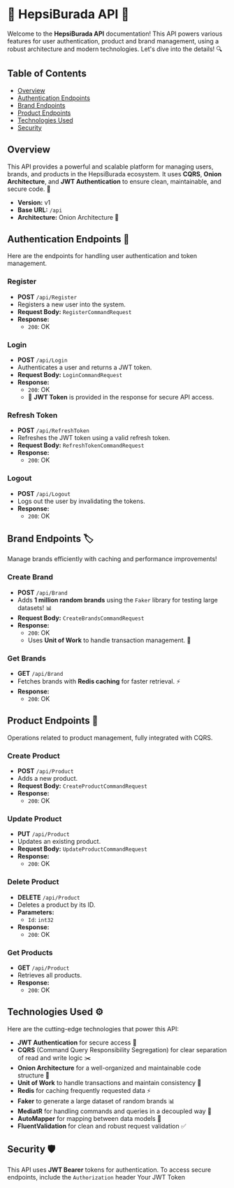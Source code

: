 # 🎉 HepsiBurada API 🚀

Welcome to the **HepsiBurada API** documentation! This API powers various features for user authentication, product and brand management, using a robust architecture and modern technologies. Let's dive into the details! 🔍

## Table of Contents
- [Overview](#overview)
- [Authentication Endpoints](#authentication-endpoints-🔐)
- [Brand Endpoints](#brand-endpoints-🏷️)
- [Product Endpoints](#product-endpoints-🛒)
- [Technologies Used](#technologies-used-⚙️)
- [Security](#security-🛡️)

## Overview
This API provides a powerful and scalable platform for managing users, brands, and products in the HepsiBurada ecosystem. It uses **CQRS**, **Onion Architecture**, and **JWT Authentication** to ensure clean, maintainable, and secure code. 🎯

- **Version:** v1
- **Base URL:** `/api`
- **Architecture:** Onion Architecture 🧅

## Authentication Endpoints 🔐

Here are the endpoints for handling user authentication and token management.

### Register
- **POST** `/api/Register`
- Registers a new user into the system.
- **Request Body:** `RegisterCommandRequest`
- **Response:** 
  - `200`: OK

### Login
- **POST** `/api/Login`
- Authenticates a user and returns a JWT token.
- **Request Body:** `LoginCommandRequest`
- **Response:** 
  - `200`: OK
  - 🔑 **JWT Token** is provided in the response for secure API access.

### Refresh Token
- **POST** `/api/RefreshToken`
- Refreshes the JWT token using a valid refresh token.
- **Request Body:** `RefreshTokenCommandRequest`
- **Response:** 
  - `200`: OK

### Logout
- **POST** `/api/Logout`
- Logs out the user by invalidating the tokens.
- **Response:** 
  - `200`: OK

## Brand Endpoints 🏷️

Manage brands efficiently with caching and performance improvements!

### Create Brand
- **POST** `/api/Brand`
- Adds **1 million random brands** using the `Faker` library for testing large datasets! 📊
- **Request Body:** `CreateBrandsCommandRequest`
- **Response:** 
  - `200`: OK
  - Uses **Unit of Work** to handle transaction management. 💼

### Get Brands
- **GET** `/api/Brand`
- Fetches brands with **Redis caching** for faster retrieval. ⚡
- **Response:** 
  - `200`: OK

## Product Endpoints 🛒

Operations related to product management, fully integrated with CQRS.

### Create Product
- **POST** `/api/Product`
- Adds a new product.
- **Request Body:** `CreateProductCommandRequest`
- **Response:** 
  - `200`: OK

### Update Product
- **PUT** `/api/Product`
- Updates an existing product.
- **Request Body:** `UpdateProductCommandRequest`
- **Response:** 
  - `200`: OK

### Delete Product
- **DELETE** `/api/Product`
- Deletes a product by its ID.
- **Parameters:** 
  - `Id`: `int32`
- **Response:** 
  - `200`: OK

### Get Products
- **GET** `/api/Product`
- Retrieves all products.
- **Response:** 
  - `200`: OK

## Technologies Used ⚙️

Here are the cutting-edge technologies that power this API:

- **JWT Authentication** for secure access 🔐
- **CQRS** (Command Query Responsibility Segregation) for clear separation of read and write logic ✂️
- **Onion Architecture** for a well-organized and maintainable code structure 🧅
- **Unit of Work** to handle transactions and maintain consistency 💼
- **Redis** for caching frequently requested data ⚡
- **Faker** to generate a large dataset of random brands 📊
- **MediatR** for handling commands and queries in a decoupled way 🎯
- **AutoMapper** for mapping between data models 🔄
- **FluentValidation** for clean and robust request validation ✅

## Security 🛡️

This API uses **JWT Bearer** tokens for authentication. To access secure endpoints, include the `Authorization` header Your JWT Token

